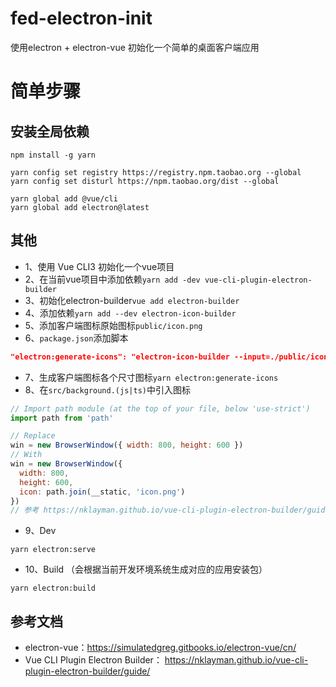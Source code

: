 # fed-electron-init
使用electron + electron-vue 初始化一个简单的桌面客户端应用

# 简单步骤

## 安装全局依赖
```
npm install -g yarn
```
```
yarn config set registry https://registry.npm.taobao.org --global
yarn config set disturl https://npm.taobao.org/dist --global
```
```
yarn global add @vue/cli
yarn global add electron@latest
```

## 其他
- 1、使用 Vue CLI3 初始化一个vue项目
- 2、在当前vue项目中添加依赖`yarn add -dev vue-cli-plugin-electron-builder`
- 3、初始化electron-builder`vue add electron-builder`
- 4、添加依赖`yarn add --dev electron-icon-builder`
- 5、添加客户端图标原始图标`public/icon.png`
- 6、`package.json`添加脚本
```json
"electron:generate-icons": "electron-icon-builder --input=./public/icon.png --output=build --flatten"
```
- 7、生成客户端图标各个尺寸图标`yarn electron:generate-icons`
- 8、在`src/background.(js|ts)`中引入图标
```js
// Import path module (at the top of your file, below 'use-strict')
import path from 'path'

// Replace
win = new BrowserWindow({ width: 800, height: 600 })
// With
win = new BrowserWindow({
  width: 800,
  height: 600,
  icon: path.join(__static, 'icon.png')
})
// 参考 https://nklayman.github.io/vue-cli-plugin-electron-builder/guide/recipes.html#icons
```
- 9、Dev 
```
yarn electron:serve
```
- 10、Build （会根据当前开发环境系统生成对应的应用安装包）
```
yarn electron:build
```

## 参考文档
- electron-vue：https://simulatedgreg.gitbooks.io/electron-vue/cn/
- Vue CLI Plugin Electron Builder： https://nklayman.github.io/vue-cli-plugin-electron-builder/guide/